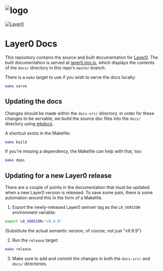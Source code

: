# ![logo](https://quintilesims.github.io/layer0-docs/static/logo_rs.png)

[![Layer0](https://img.shields.io/badge/Layer0-latest-brightgreen.svg)](https://github.com/quintilesims/layer0/releases/latest)


# Layer0 Docs

This repository contains the source and built documentation for [Layer0](http://github.com/quintilesims/layer0).
The built documentation is served at [layer0.ims.io](http://layer0.ims.io), which displays the contents of the `docs/` directory in this repo's `master` branch.

There is a `make` target to use if you wish to serve the docs locally:
```bash
make serve
```


## Updating the docs

Changes should be made within the `docs-src/` directory.
In order for these changes to be servable, we build the source doc files into the `docs/` directory using [mkdocs](https://www.mkdocs.org/).

A shortcut exists in the Makefile:
```bash
make build
```

If you're missing a dependency, the Makefile can help with that, too:
```bash
make deps
```


## Updating for a new Layer0 release

There are a couple of points in the documentation that must be updated when a new Layer0 version is released.
To save some pain, there is some automation around this in the form of a Makefile.

1. Export the newly-released Layer0 semver tag as the `L0_VERSION` environment variable:
```bash
export L0_VERSION="v9.9.9"
```
(Substitute the actual semantic version, of course, not just "v9.9.9")

2. Run the `release` target:
```bash
make release
```

3. Make sure to add and commit the changes in both the `docs-src/` and `docs/` directories.
